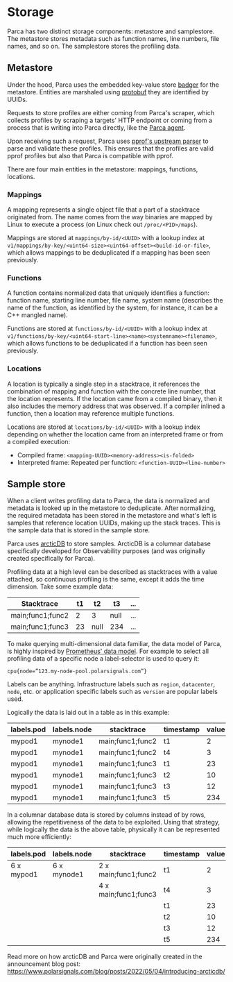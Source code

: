 # Storage

Parca has two distinct storage components: metastore and samplestore. The metastore stores metadata such as function names, line numbers, file names, and so on. The samplestore stores the profiling data.

## Metastore

Under the hood, Parca uses the embedded key-value store [badger](https://dgraph.io/docs/badger/) for the metastore. Entities are marshaled using [protobuf](https://developers.google.com/protocol-buffers) they are identified by UUIDs.

Requests to store profiles are either coming from Parca's scraper, which collects profiles by scraping a targets' HTTP endpoint or coming from a process that is writing into Parca directly, like the [Parca agent](parca-agent).

Upon receiving such a request, Parca uses [pprof's upstream parser](https://pkg.go.dev/github.com/google/pprof/profile#Parse) to parse and validate these profiles. This ensures that the profiles are valid pprof profiles but also that Parca is compatible with pprof.

There are four main entities in the metastore: mappings, functions, locations.

### Mappings

A mapping represents a single object file that a part of a stacktrace originated from. The name comes from the way binaries are mapped by Linux to execute a process (on Linux check out `/proc/<PID>/maps`).

Mappings are stored at `mappings/by-id/<UUID>` with a lookup index at `v1/mappings/by-key/<uint64-size><uint64-offset><build-id-or-file>`, which allows mappings to be deduplicated if a mapping has been seen previously.

### Functions

A function contains normalized data that uniquely identifies a function: function name, starting line number, file name, system name (describes the name of the function, as identified by the system, for instance, it can be a C++ mangled name).

Functions are stored at `functions/by-id/<UUID>` with a lookup index at `v1/functions/by-key/<uint64-start-line><name><systemname><filename>`, which allows functions to be deduplicated if a function has been seen previously.

### Locations

A location is typically a single step in a stacktrace, it references the combination of mapping and function with the concrete line number, that the location represents. If the location came from a compiled binary, then it also includes the memory address that was observed. If a compiler inlined a function, then a location may reference multiple functions.

Locations are stored at `locations/by-id/<UUID>` with a lookup index depending on whether the location came from an interpreted frame or from a compiled execution:

* Compiled frame: `<mapping-UUID><memory-address><is-folded>`
* Interpreted frame: Repeated per function: `<function-UUID><line-number>`

## Sample store

When a client writes profiling data to Parca, the data is normalized and metadata is looked up in the metastore to deduplicate. After normalizing, the required metadata has been stored in the metastore and what's left is samples that reference location UUIDs, making up the stack traces. This is the sample data that is stored in the sample store.

Parca uses [arcticDB](https://github.com/polarsignals/arcticdb) to store samples. ArcticDB is a columnar database specifically developed for Observability purposes (and was originally created specifically for Parca).

Profiling data at a high level can be described as stacktraces with a value attached, so continuous profiling is the same, except it adds the time dimension. Take some example data:

| Stacktrace       | t1 | t2   | t3   | ... |
| ---------------- | -- | ---- | ---- | --- |
| main;func1;func2 | 2  | 3    | null | ... |
| main;func1;func3 | 23 | null | 234  | ... |

To make querying multi-dimensional data familiar, the data model of Parca, is highly inspired by [Prometheus' data model](https://prometheus.io/docs/concepts/data_model/). For example to select all profiling data of a specific node a label-selector is used to query it:

```
cpu{node=”123.my-node-pool.polarsignals.com”}
```

Labels can be anything. Infrastructure labels such as `region`, `datacenter`, `node`, etc. or application specific labels such as `version` are popular labels used.

Logically the data is laid out in a table as in this example:

| labels.pod | labels.node | stacktrace       | timestamp | value |
| ---------- | ----------- | ---------------- | --------- | ----- |
| mypod1     | mynode1     | main;func1;func2 | t1        | 2     |
| mypod1     | mynode1     | main;func1;func2 | t4        | 3     |
| mypod1     | mynode1     | main;func1;func3 | t1        | 23    |
| mypod1     | mynode1     | main;func1;func3 | t2        | 10    |
| mypod1     | mynode1     | main;func1;func3 | t3        | 12    |
| mypod1     | mynode1     | main;func1;func3 | t5        | 234   |

In a columnar database data is stored by columns instead of by rows, allowing the repetitiveness of the data to be exploited. Using that strategy, while logically the data is the above table, physically it can be represented much more efficiently:

| labels.pod | labels.node | stacktrace           | timestamp | value |
| ---------- | ----------- | -------------------- | --------- | ----- |
| 6 x mypod1 | 6 x mynode1 | 2 x main;func1;func2 | t1        | 2     |
|            |             | 4 x main;func1;func3 | t4        | 3     |
|            |             |                      | t1        | 23    |
|            |             |                      | t2        | 10    |
|            |             |                      | t3        | 12    |
|            |             |                      | t5        | 234   |

Read more on how arcticDB and Parca were originally created in the announcement blog post: https://www.polarsignals.com/blog/posts/2022/05/04/introducing-arcticdb/
